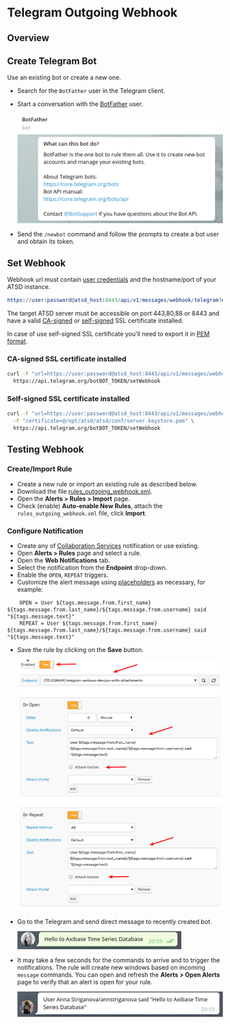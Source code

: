 # Telegram Outgoing Webhook

## Overview

## Create Telegram Bot

Use an existing bot or create a new one.

* Search for the `BotFather` user in the Telegram client.
* Start a conversation with the [BotFather](https://telegram.me/botfather) user.

    ![](images/botfather.png)

* Send the `/newbot` command and follow the prompts to create a bot user and obtain its token.


## Set Webhook

Webhook url must contain [user credentials](../api/data/messages/webhook.md#authentication) and the hostname/port of your ATSD instance. 
      
```elm
https://user:password@atsd_host:8443/api/v1/messages/webhook/telegram?entity=telegram
```
        
The target ATSD server must be accessible on port 443,80,88 or 8443 and have a valid [CA-signed](/administration/ssl-ca-signed.md) or [self-signed](/administration/ssl-self-signed.md) SSL certificate installed. 

In case of use self-signed SSL certificate you'll need to export it in [PEM format](https://core.telegram.org/bots/webhooks#a-self-signed-certificate).

### CA-signed SSL certificate installed
    
```bash
curl -F "url=https://user:password@atsd_host:8443/api/v1/messages/webhook/telegram?entity=telegram" \
  https://api.telegram.org/botBOT_TOKEN/setWebhook
```
    
### Self-signed SSL certificate installed
        
```bash
curl -F "url=https://user:password@atsd_host:8443/api/v1/messages/webhook/telegram?entity=telegram" \
  -F "certificate=@/opt/atsd/atsd/conf/server.keystore.pem" \
  https://api.telegram.org/botBOT_TOKEN/setWebhook
```

## Testing Webhook

### Create/Import Rule

* Create a new rule or import an existing rule as described below.
* Download the file [rules_outgoing_webhook.xml](resources/rules_outgoing_webhook.xml).
* Open the **Alerts > Rules > Import** page.
* Check (enable) **Auto-enable New Rules**, attach the `rules_outgoing_webhook.xml` file, click **Import**.

### Configure Notification

* Create any of [Collaboration Services](https://github.com/axibase/atsd/blob/master/rule-engine/web-notifications.md#collaboration-services) notification or use existing.
* Open **Alerts > Rules** page and select a rule.
* Open the **Web Notifications** tab.
* Select the notification from the **Endpoint** drop-down.
* Enable the `OPEN`, `REPEAT` triggers.
* Customize the alert message using [placeholders](../placeholders.md) as necessary, for example:

```ls
    OPEN = User ${tags.message.from.first_name} ${tags.message.from.last_name}/${tags.message.from.username} said "${tags.message.text}"
    REPEAT = User ${tags.message.from.first_name} ${tags.message.from.last_name}/${tags.message.from.username} said "${tags.message.text}"
```

* Save the rule by clicking on the **Save** button.

    ![](images/outgoing_webhook_telegram_1.png)
    
* Go to the Telegram and send direct message to recently created bot.

    ![](images/outgoing_webhook_telegram_2.png)
    
* It may take a few seconds for the commands to arrive and to trigger the notifications. The rule will create new windows based on incoming `message` commands. You can open and refresh the **Alerts > Open Alerts** page to verify that an alert is open for your rule.

    ![](images/outgoing_webhook_telegram_3.png)  
 